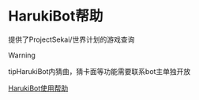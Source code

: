# HarukiBot帮助
提供了ProjectSekai/世界计划的游戏查询
> [!WARNING]
> tipHarukiBot内猜曲，猜卡面等功能需要联系bot主单独开放

[HarukiBot使用帮助](https://docs.haruki.seiunx.com)